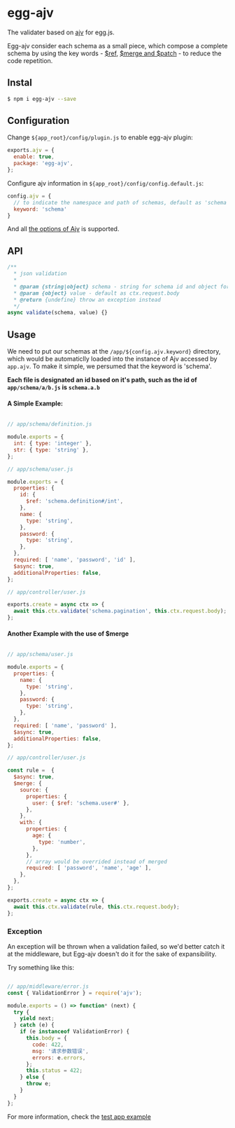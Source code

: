 # egg-ajv

The validater based on [ajv](https://github.com/epoberezkin/ajv) for egg.js.

Egg-ajv consider each schema as a small piece, which compose a complete schema by using the key words - [$ref](https://github.com/epoberezkin/ajv#combining-schemas-with-ref), [\$merge and \$patch](https://github.com/epoberezkin/ajv#merge-and-patch-keywords) - to reduce the code repetition. 

## Instal

```bash
$ npm i egg-ajv --save
```

## Configuration

Change `${app_root}/config/plugin.js` to enable egg-ajv plugin:

```js
exports.ajv = {
  enable: true,
  package: 'egg-ajv',
};
```

Configure ajv information in `${app_root}/config/config.default.js`:

```javascript
config.ajv = {
  // to indicate the namespace and path of schemas, default as 'schema'
  keyword: 'schema'
}
```

And all [the options of Ajv](https://github.com/epoberezkin/ajv#options) is supported.

## API

```javascript
/**
  * json validation
  *
  * @param {string|object} schema - string for schema id and object for Ajv rules
  * @param {object} value - default as ctx.request.body
  * @return {undefine} throw an exception instead
  */
async validate(schema, value) {}
```

## Usage

We need to put our schemas at the `/app/${config.ajv.keyword}` directory, which would be automaticlly loaded into the instance of Ajv accessed by `app.ajv`. To make it simple, we persumed that the keyword is 'schema'.

**Each file is designated an id based on it's path, such as the id of `app/schema/a/b.js` is `schema.a.b`**

#### A Simple Example:

```javascript

// app/schema/definition.js

module.exports = {
  int: { type: 'integer' },
  str: { type: 'string' },
};

// app/schema/user.js

module.exports = {
  properties: {
    id: {
      $ref: 'schema.definition#/int',
    },
    name: {
      type: 'string',
    },
    password: {
      type: 'string',
    },
  },
  required: [ 'name', 'password', 'id' ],
  $async: true,
  additionalProperties: false,
};

// app/controller/user.js

exports.create = async ctx => {
  await this.ctx.validate('schema.pagination', this.ctx.request.body);
};

```

#### Another Example with the use of $merge

```javascript

// app/schema/user.js

module.exports = {
  properties: {
    name: {
      type: 'string',
    },
    password: {
      type: 'string',
    },
  },
  required: [ 'name', 'password' ],
  $async: true,
  additionalProperties: false,
};

// app/controller/user.js

const rule =  {
  $async: true,
  $merge: {
    source: {
      properties: {
        user: { $ref: 'schema.user#' },
      },
    },
    with: {
      properties: {
        age: {
          type: 'number',
        },
      },
      // array would be overrided instead of merged
      required: [ 'password', 'name', 'age' ],
    },
  },
};

exports.create = async ctx => {
  await this.ctx.validate(rule, this.ctx.request.body);
};

```

### Exception

An exception will be thrown when a validation failed, so we'd better catch it at the middleware, but Egg-ajv doesn't do it for the sake of expansibility.

Try something like this: 

```javascript

// app/middleware/error.js
const { ValidationError } = require('ajv');

module.exports = () => function* (next) {
  try {
    yield next;
  } catch (e) {
    if (e instanceof ValidationError) {
      this.body = {
        code: 422,
        msg: '请求参数错误',
        errors: e.errors,
      };
      this.status = 422;
    } else {
      throw e;
    }
  }
};

```

For more information, check the [test app example](./test/fixtures/apps/ajv-test)


